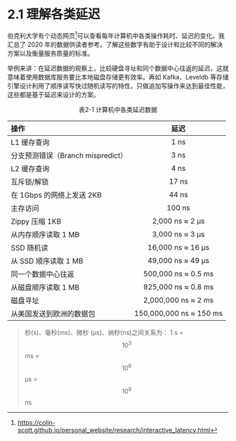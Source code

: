 # 2.1 理解各类延迟

伯克利大学有个动态网页[^注1]可以查看每年计算机中各类操作耗时、延迟的变化。我汇总了 2020 年的数据供读者参考。了解这些数字有助于设计和比较不同的解决方案以及衡量服务质量的标准。

举例来讲：在延迟数据的观察上，比较硬盘寻址和同个数据中心往返的延迟，这就意味着使用数据库服务要比本地磁盘存储更有效率。再如 Kafka、Leveldb 等存储引擎设计利用了顺序读写快过随机读写的特性，只做追加写操作来达到最佳性能，这些都是基于延迟来设计的方案。

<center><p>表2-1 计算机中各类延迟数据</p></center>

操作|延迟
:---|:--:|
L1 缓存查询| 1 ns
分支预测错误（Branch mispredict）| 3 ns
L2 缓存查询 | 4 ns
互斥锁/解锁 | 17 ns
在 1Gbps 的网络上发送 2KB | 44 ns
主存访问 | 100 ns
Zippy 压缩 1KB | 2,000 ns ≈ 2 μs
从内存顺序读取 1 MB | 3,000 ns ≈ 3 μs
SSD 随机读 | 16,000 ns  ≈ 16 μs
从 SSD 顺序读取 1 MB | 49,000 ns  ≈ 49 μs
同一个数据中心往返 | 500,000 ns  ≈ 0.5 ms
从磁盘顺序读取 1 MB | 825,000 ns  ≈ 0.8 ms
磁盘寻址 | 2,000,000 ns ≈ 2 ms
从美国发送到欧洲的数据包 | 150,000,000 ns ≈ 150 ms

> 秒(s)、毫秒(ms)、微秒 (μs)、纳秒(ns)之间关系为：
> 1 s = $$10^{3}$$ms = $$10^{6}$$μs = $$10^{9}$$ns 


[^注1]: https://colin-scott.github.io/personal_website/research/interactive_latency.html